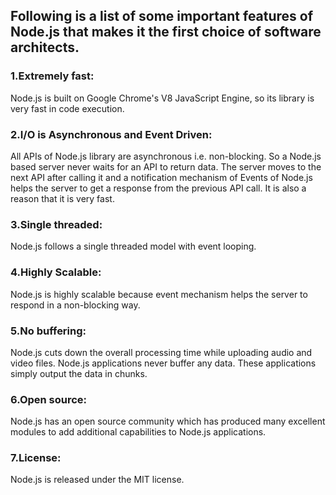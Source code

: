 
 
## Following is a list of some important features of Node.js that makes it the first choice of software architects.

### 1.Extremely fast: 
Node.js is built on Google Chrome's V8 JavaScript Engine, so its library is very fast in code execution.

### 2.I/O is Asynchronous and Event Driven: 
All APIs of Node.js library are asynchronous i.e. non-blocking. So a Node.js based server never waits for an API to return data. The server moves to the next API after calling it and a notification mechanism of Events of Node.js helps the server to get a response from the previous API call. It is also a reason that it is very fast.

### 3.Single threaded: 
Node.js follows a single threaded model with event looping.

### 4.Highly Scalable: 
Node.js is highly scalable because event mechanism helps the server to respond in a non-blocking way.

### 5.No buffering: 
Node.js cuts down the overall processing time while uploading audio and video files. Node.js applications never buffer any data. These applications simply output the data in chunks.

### 6.Open source: 
Node.js has an open source community which has produced many excellent modules to add additional capabilities to Node.js applications.

### 7.License: 
Node.js is released under the MIT license.
